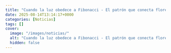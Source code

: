 ```yaml
---
title: "Cuando la luz obedece a Fibonacci - El patrón que conecta flores, conchas y física cuántica"
date: 2025-08-14T13:14:17+0000
categories: [Noticias]
tags: []
cover:
  image: "/images/noticias/"
  alt: "Cuando la luz obedece a Fibonacci - El patrón que conecta flores, conchas y física cuántica"
  hidden: false
---
```



